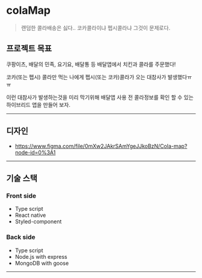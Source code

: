 # colaMap
> 랜덤한 콜라배송은 싫다.. 코카콜라이냐 펩시콜라냐 그것이 문제로다.



## 프로젝트 목표

쿠팡이츠, 배달의 민족, 요기요, 배달통 등 배달앱에서 치킨과 콜라를 주문했다!   

코카(또는 펩시) 콜라만 먹는 나에게 펩시(또는 코카)콜라가 오는 대참사가 발생했다ㅠㅠ   

이런 대참사가 발생하는것을 미리 막기위해 배달앱 사용 전 콜라정보를 확인 할 수 있는 하이브리드 앱을 만들어 보자.   

***

## 디자인

* https://www.figma.com/file/0mXw2JAkrSAmYgeJJkoBzN/Cola-map?node-id=0%3A1

***

## 기술 스택

### Front side

* Type script
* React native
* Styled-component

### Back side 

* Type script
* Node.js with express
* MongoDB with goose

***

